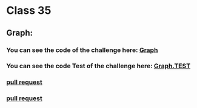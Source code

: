 # Class 35

## Graph:



### You can see the code of the challenge here: [Graph](./graph/graph.js)

### You can see the code Test of the challenge here: [Graph.TEST](./graph/__test__/graph.test.js)


### [ pull request ](https://github.com/Mohammad-Aljamal/data-structures-and-algorithms/pull/51)
### [ pull request ](https://github.com/Mohammad-Aljamal/data-structures-and-algorithms/pull/53)








